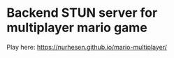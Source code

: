 # Backend STUN server for multiplayer mario game
Play here: https://nurhesen.github.io/mario-multiplayer/
